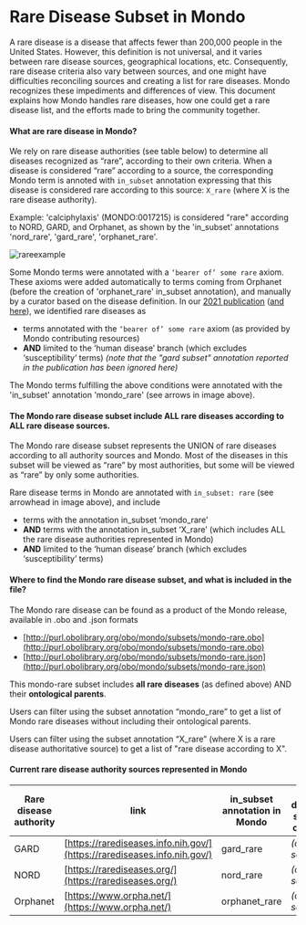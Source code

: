 # Rare Disease Subset in Mondo

A rare disease is a disease that affects fewer than 200,000 people in the United States. However, this definition is not universal, and it varies between rare disease sources, geographical locations, etc. Consequently, rare disease criteria also vary between sources, and one might have difficulties reconciling sources and creating a list for rare diseases. Mondo recognizes these impediments and differences of view. This document explains how Mondo handles rare diseases, how one could get a rare disease list, and the efforts made to bring the community together.

#### What are rare disease in Mondo?
We rely on rare disease authorities (see table below) to determine all diseases recognized as “rare”, according to their own criteria. When a disease is considered “rare” according to a source, the corresponding Mondo term is annoted with `in_subset` annotation expressing that this disease is considered rare according to this source: `X_rare`  (where X is the rare disease authority).

Example: 'calciphylaxis' (MONDO:0017215) is considered "rare" according to NORD, GARD, and Orphanet, as shown by the 'in_subset' annotations 'nord_rare', 'gard_rare', 'orphanet_rare'.

![rareexample](https://github.com/monarch-initiative/mondo/assets/12737987/a5dc4b6e-c3d1-4bca-926a-f81fdcea5ddb)

Some Mondo terms were annotated with a `‘bearer of’ some rare` axiom. These axioms were added automatically to terms coming from Orphanet (before the creation of 'orphanet_rare' in_subset annotation), and manually by a curator based on the disease definition.
In our [2021 publication](https://mondo.monarchinitiative.org/pages/analysis/) ([and here](https://pubmed.ncbi.nlm.nih.gov/32020066/)), we identified rare diseases as
- terms annotated with the `‘bearer of’ some rare` axiom (as provided by Mondo contributing resources)
- **AND** limited to the ‘human disease’ branch (which excludes ‘susceptibility’ terms)
_(note that the "gard subset" annotation reported in the publication has been ignored here)_

The Mondo terms fulfilling the above conditions were annotated with the 'in_subset' annotation 'mondo_rare' (see arrows in image above).

#### The Mondo rare disease subset include ALL rare diseases according to ALL rare disease sources.
The Mondo rare disease subset represents the UNION of rare diseases according to all authority sources and Mondo. Most of the diseases in this subset will be viewed as “rare” by most authorities, but some will be viewed as “rare” by only some authorities.

Rare disease terms in Mondo are annotated with `in_subset: rare` (see arrowhead in image above), and include
- terms with the annotation in_subset ‘mondo_rare’
- **AND** terms with the annotation in_subset ‘X_rare’ (which includes ALL the rare disease authorities represented in Mondo)
- **AND** limited to the ‘human disease’ branch (which excludes ‘susceptibility’ terms)

#### Where to find the Mondo rare disease subset, and what is included in the file?
The Mondo rare disease can be found as a product of the Mondo release, available in .obo and .json formats
- [http://purl.obolibrary.org/obo/mondo/subsets/mondo-rare.obo](http://purl.obolibrary.org/obo/mondo/subsets/mondo-rare.obo)
- [http://purl.obolibrary.org/obo/mondo/subsets/mondo-rare.json](http://purl.obolibrary.org/obo/mondo/subsets/mondo-rare.json)


This mondo-rare subset includes **all rare diseases** (as defined above) AND their **ontological parents**.

Users can filter using the subset annotation “mondo_rare” to get a list of Mondo rare diseases without including their ontological parents.

Users can filter using the subset annotation “X_rare” (where X is a rare disease authoritative source) to get a list of "rare disease according to X".


#### Current rare disease authority sources represented in Mondo

| Rare disease authority | link | in_subset annotation in Mondo | Rare disease source criteria |
| --- | --- | --- | --- |
|GARD |[https://rarediseases.info.nih.gov/](https://rarediseases.info.nih.gov/) | gard_rare | *(coming soon)*|
| NORD | [https://rarediseases.org/](https://rarediseases.org/) | nord_rare | *(coming soon)*|
|Orphanet |[https://www.orpha.net/](https://www.orpha.net/) | orphanet_rare | *(coming soon)*|




